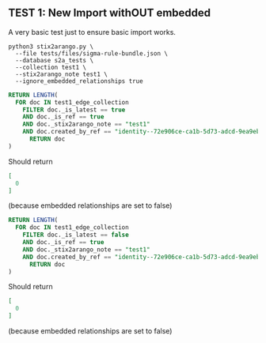 ## TEST 1: New Import withOUT embedded

A very basic test just to ensure basic import works.

```shell
python3 stix2arango.py \
  --file tests/files/sigma-rule-bundle.json \
  --database s2a_tests \
  --collection test1 \
  --stix2arango_note test1 \
  --ignore_embedded_relationships true
```

```sql
RETURN LENGTH(
  FOR doc IN test1_edge_collection
    FILTER doc._is_latest == true
    AND doc._is_ref == true
    AND doc._stix2arango_note == "test1"
    AND doc.created_by_ref == "identity--72e906ce-ca1b-5d73-adcd-9ea9eb66a1b4"
      RETURN doc
)
```

Should return 

```json
[
  0
]
```

(because embedded relationships are set to false)

```sql
RETURN LENGTH(
  FOR doc IN test1_edge_collection
    FILTER doc._is_latest == false
    AND doc._is_ref == true
    AND doc._stix2arango_note == "test1"
    AND doc.created_by_ref == "identity--72e906ce-ca1b-5d73-adcd-9ea9eb66a1b4"
      RETURN doc
)
```

Should return

```json
[
  0
]
```

(because embedded relationships are set to false)
